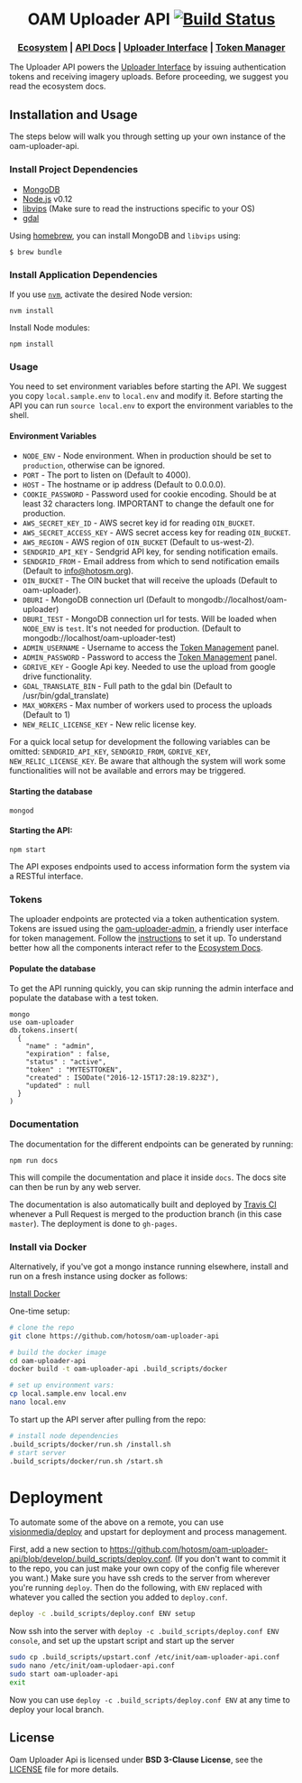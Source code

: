 <h1 align="center">OAM Uploader API
  <a href="https://travis-ci.org/hotosm/oam-uploader-api">
    <img src="https://travis-ci.org/hotosm/oam-uploader-api.svg" alt="Build Status"></img>
  </a></h1>

<div align="center">
  <h3>
  <a href="https://docs.openaerialmap.org/ecosystem/getting-started/">Ecosystem</a>
  <span> | </span>
  <a href="http://hotosm.github.io/oam-uploader-api/">API Docs</a>
  <span> | </span>
  <a href="https://github.com/hotosm/oam-uploader">Uploader Interface</a>
  <span> | </span>
  <a href="https://github.com/hotosm/oam-uploader-admin">Token Manager</a>
  </h3>
</div>

The Uploader API powers the [Uploader Interface](https://github.com/hotosm/oam-uploader) by issuing authentication tokens and receiving imagery uploads. Before proceeding, we suggest you read the ecosystem docs.

## Installation and Usage

The steps below will walk you through setting up your own instance of the oam-uploader-api.

### Install Project Dependencies

- [MongoDB](https://www.mongodb.org/)
- [Node.js](https://nodejs.org/) v0.12
- [libvips](https://github.com/jcupitt/libvips) (Make sure to read the instructions specific to your OS)
- [gdal](http://www.sarasafavi.com/installing-gdalogr-on-ubuntu.html)

Using [homebrew](http://brew.sh/), you can install MongoDB and `libvips` using:

    $ brew bundle

### Install Application Dependencies

If you use [`nvm`](https://github.com/creationix/nvm), activate the desired Node version:

```
nvm install
```

Install Node modules:

```
npm install
```

### Usage
You need to set environment variables before starting the API. We suggest you copy `local.sample.env` to `local.env` and modify it. Before starting the API you can run `source local.env` to export the environment variables to the shell.

#### Environment Variables

- `NODE_ENV` - Node environment. When in production should be set to `production`, otherwise can be ignored.
- `PORT` - The port to listen on (Default to 4000).
- `HOST` - The hostname or ip address (Default to 0.0.0.0).
- `COOKIE_PASSWORD` - Password used for cookie encoding. Should be at least 32 characters long. IMPORTANT to change the default one for production.
- `AWS_SECRET_KEY_ID` - AWS secret key id for reading `OIN_BUCKET`.
- `AWS_SECRET_ACCESS_KEY` - AWS secret access key for reading `OIN_BUCKET`.
- `AWS_REGION` - AWS region of `OIN_BUCKET` (Default to us-west-2).
- `SENDGRID_API_KEY` - Sendgrid API key, for sending notification emails.
- `SENDGRID_FROM` - Email address from which to send notification emails (Default to info@hotosm.org).
- `OIN_BUCKET` - The OIN bucket that will receive the uploads (Default to oam-uploader).
- `DBURI` - MongoDB connection url (Default to mongodb://localhost/oam-uploader)
- `DBURI_TEST` - MongoDB connection url for tests. Will be loaded when `NODE_ENV` is `test`. It's not needed for production. (Default to mongodb://localhost/oam-uploader-test)
- `ADMIN_USERNAME` - Username to access the [Token Management](https://github.com/hotosm/oam-uploader-admin) panel.
- `ADMIN_PASSWORD` - Password to access the [Token Management](https://github.com/hotosm/oam-uploader-admin) panel.
- `GDRIVE_KEY` - Google Api key. Needed to use the upload from google drive functionality.
- `GDAL_TRANSLATE_BIN` - Full path to the gdal bin (Default to /usr/bin/gdal_translate)
- `MAX_WORKERS` - Max number of workers used to process the uploads (Default to 1)
- `NEW_RELIC_LICENSE_KEY` - New relic license key.

For a quick local setup for development the following variables can be omitted: `SENDGRID_API_KEY`, `SENDGRID_FROM`, `GDRIVE_KEY`, `NEW_RELIC_LICENSE_KEY`. Be aware that although the system will work some functionalities will not be available and errors may be triggered.

#### Starting the database

```
mongod
```

#### Starting the API:

```
npm start
```

The API exposes endpoints used to access information form the system via a RESTful interface.

### Tokens
The uploader endpoints are protected via a token authentication system.
Tokens are issued using the [oam-uploader-admin](https://github.com/hotosm/oam-uploader-admin), a friendly user interface for token management. Follow the [instructions](https://github.com/hotosm/oam-uploader-admin) to set it up. To understand better how all the components interact refer to the [Ecosystem Docs](https://docs.openaerialmap.org/ecosystem/getting-started/).

#### Populate the database

To get the API running quickly, you can skip running the admin interface and populate the database with a test token. 

```
mongo
use oam-uploader
db.tokens.insert(
  {
    "name" : "admin",
    "expiration" : false,
    "status" : "active",
    "token" : "MYTESTTOKEN",
    "created" : ISODate("2016-12-15T17:28:19.823Z"),
    "updated" : null
  }
)
```

### Documentation
The documentation for the different endpoints can be generated by running:
```
npm run docs
```
This will compile the documentation and place it inside `docs`. The docs site can then be run by any web server.

The documentation is also automatically built and deployed by [Travis CI](https://travis-ci.org/) whenever a Pull Request is merged to the production branch (in this case `master`). The deployment is done to `gh-pages`.

### Install via Docker

Alternatively, if you've got a mongo instance running elsewhere, install and
run on a fresh instance using docker as follows:

[Install Docker](https://docs.docker.com/installation/)

One-time setup:

```sh
# clone the repo
git clone https://github.com/hotosm/oam-uploader-api

# build the docker image
cd oam-uploader-api
docker build -t oam-uploader-api .build_scripts/docker

# set up environment vars:
cp local.sample.env local.env
nano local.env
```

To start up the API server after pulling from the repo:

```sh
# install node dependencies
.build_scripts/docker/run.sh /install.sh
# start server
.build_scripts/docker/run.sh /start.sh
```

# Deployment

To automate some of the above on a remote, you can use
[visionmedia/deploy](https://github.com/visionmedia/deploy) and upstart for
deployment and process management.

First, add a new section to
https://github.com/hotosm/oam-uploader-api/blob/develop/.build_scripts/deploy.conf.
(If you don't want to commit it to the repo, you can just make your own copy of the
config file wherever you want.) Make sure you have ssh creds to the server from
wherever you're running `deploy`. Then do the following, with `ENV` replaced with
whatever you called the section you added to `deploy.conf`.

```sh
deploy -c .build_scripts/deploy.conf ENV setup
```

Now ssh into the server with `deploy -c .build_scripts/deploy.conf ENV console`,
and set up the upstart script and start up the server

```sh
sudo cp .build_scripts/upstart.conf /etc/init/oam-uploader-api.conf
sudo nano /etc/init/oam-uplodaer-api.conf
sudo start oam-uploader-api
exit
```

Now you can use `deploy -c .build_scripts/deploy.conf ENV` at any time to
deploy your local branch.

## License
Oam Uploader Api is licensed under **BSD 3-Clause License**, see the [LICENSE](LICENSE) file for more details.


